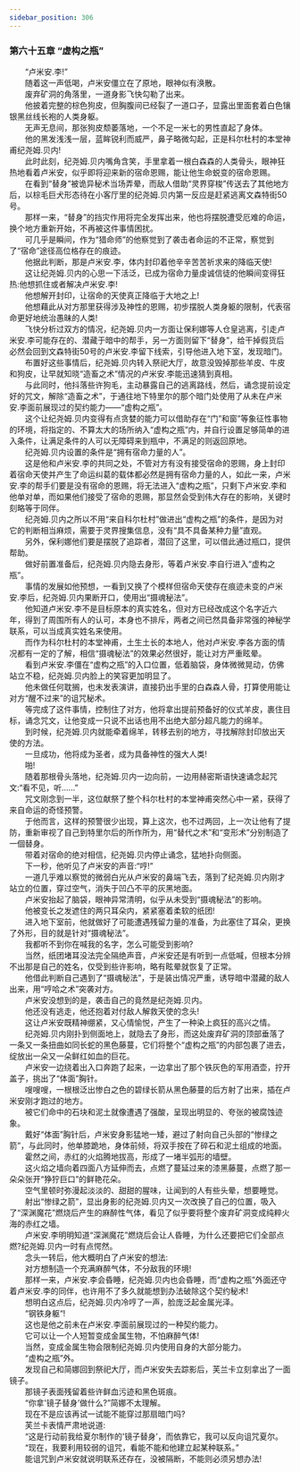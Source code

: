 ```yaml
---
sidebar_position: 306
---
```

### 第六十五章 “虚构之瓶”  


　　“卢米安.李!”  
　　随着这一声低喝，卢米安僵立在了原地，眼神似有涣散。  
　　废弃矿洞的角落里，一道身影飞快勾勒了出来。  
　　他披着完整的棕色狗皮，但胸腹间已经裂了一道口子，显露出里面套着白色镶银黑丝线长袍的人类身躯。  
　　无声无息间，那张狗皮颓萎落地，一个不足一米七的男性直起了身体。  
　　他的黑发浅浅一层，蓝眸锐利而威严，鼻子略微勾起，正是科尔杜村的本堂神甫纪尧姆.贝内!  
　　此时此刻，纪尧姆.贝内嘴角含笑，手里拿着一根白森森的人类骨头，眼神狂热地看着卢米安，似乎即将迎来新的宿命恩赐，能让他生命蜕变的宿命恩赐。  
　　在看到“替身”被诡异秘术当场弄晕，而敌人借助“灵界穿梭”传送去了其他地方后，以棕毛巨犬形态待在小客厅里的纪尧姆.贝内第一反应是赶紧逃离文森特街50号。  
　　那样一来，“替身”的挡灾作用将完全发挥出来，他也将摆脱遭受厄难的命运，换个地方重新开始，不再被这件事情困扰。  
　　可几乎是瞬间，作为“猎命师”的他察觉到了袭击者命运的不正常，察觉到了“宿命”途径高位格存在的痕迹。  
　　他据此判断，那是卢米安.李，体内封印着他辛辛苦苦祈求来的降临天使!  
　　这让纪尧姆.贝内的心思一下活泛，已成为宿命力量虔诚信徒的他瞬间变得狂热:他想抓住或者解决卢米安.李!  
　　他想解开封印，让宿命的天使真正降临于大地之上!  
　　他想藉此从对方那里获得涉及神性的恩赐，初步摆脱人类身躯的限制，代表宿命更好地统治愚昧的人类!  
　　飞快分析过双方的情况，纪尧姆.贝内一方面让保利娜等人仓皇逃离，引走卢米安.李可能存在的、潜藏于暗中的帮手，另一方面则留下“替身”，给干掉假货后必然会回到文森特街50号的卢米安.李留下线索，引导他进入地下室，发现暗门。  
　　布置好这些事情后，纪尧姆.贝内转入祭祀大厅，故意没毁掉那些羊皮、牛皮和狗皮，让早就知晓“造畜之术”情况的卢米安.李能迅速猜到真相。  
　　与此同时，他抖落些许狗毛，主动暴露自己的逃离路线，然后，诵念提前设定好的咒文，解除“造畜之术”，于通往地下特里尔的那个暗门处使用了从未在卢米安.李面前展现过的契约能力——“虚构之瓶”。  
　　这个让纪尧姆.贝内变得有点贪婪的能力可以借助存在“门”和窗”等象征性事物的环境，将指定的、不算太大的场所纳入“虚构之瓶”内，并自行设置足够简单的进入条件，让满足条件的人可以无障碍来到瓶中，不满足的则返回原地。  
　　纪尧姆.贝内设置的条件是“拥有宿命力量的人”。  
　　这是他和卢米安.李的共同之处，不管对方有没有接受宿命的恩赐，身上封印着宿命天使并产生了命运纠葛的载体都必然是拥有宿命力量的人，如此一来，卢米安.李的帮手们要是没有宿命的恩赐，将无法进入“虚构之瓶”，只剩下卢米安.李和他单对单，而如果他们接受了宿命的恩赐，那显然会受到伟大存在的影响，关键时刻略等于同伴。  
　　纪尧姆.贝内之所以不用“来自科尔杜村”做进出“虚构之瓶”的条件，是因为对它的判断相当麻烦，需要于灵界搜集信息，没有“具不具备某种力量”直观。  
　　另外，保利娜他们要是摆脱了追踪者，潜回了这里，可以借此通过瓶口，提供帮助。  
　　做好前置准备后，纪尧姆.贝内隐去身形，等着卢米安.李自行进入“虚构之瓶”。  
　　事情的发展如他预想，一看到又换了个模样但宿命天使存在痕迹未变的卢米安.李后，纪尧姆.贝内果断开口，使用出“摄魂秘法”。  
　　他知道卢米安.李不是目标原本的真实姓名，但对方已经改成这个名字近六年，得到了周围所有人的认可，本身也不排斥，两者之间已然具备非常强的神秘学联系，可以当成真实姓名来使用。  
　　而作为科尔杜村的本堂神甫，土生土长的本地人，他对卢米安.李各方面的情况都有一定的了解，相信“摄魂秘法”的效果必然很好，能让对方严重眩晕。  
　　看到卢米安.李僵在“虚构之瓶”的入口位置，低着脑袋，身体微微晃动，仿佛站立不稳，纪尧姆.贝内脸上的笑容更加明显了。  
　　他未做任何耽搁，也未发表演讲，直接扔出手里的白森森人骨，打算使用能让对方“醒不过来”的诅咒秘术。  
　　等完成了这件事情，控制住了对方，他将拿出提前预备好的仪式羊皮，裹住目标，诵念咒文，让他变成一只说不出话也用不出绝大部分超凡能力的绵羊。  
　　到时候，纪尧姆.贝内就能牵着绵羊，转移去别的地方，寻找解除封印放出天使的方法。  
　　一旦成功，他将成为圣者，成为具备神性的强大人类!  
　　啪!  
　　随着那根骨头落地，纪尧姆.贝内一边向前，一边用赫密斯语快速诵念起咒文:“看不见，听……”  
　　咒文刚念到一半，这位献祭了整个科尔杜村的本堂神甫突然心中一紧，获得了来自命运的奇怪预警。  
　　于他而言，这样的预警很少出现，算上这次，也不过两回，上一次让他有了提防，重新审视了自己到特里尔后的所作所为，用“替代之术”和“变形术”分别制造了一個替身。  
　　带着对宿命的绝对相信，纪尧姆.贝内停止诵念，猛地扑向侧面。  
　　下一秒，他听见了卢米安的声音:“哼!”  
　　一道几乎难以察觉的微弱白光从卢米安的鼻端飞去，落到了纪尧姆.贝内刚才站立的位置，穿过空气，消失于凹凸不平的灰黑地面。  
　　卢米安抬起了脑袋，眼神异常清明，似乎从未受到“摄魂秘法”的影响。  
　　他被变长之发遮住的两只耳朵内，紧紧塞着柔软的纸团!  
　　进入地下室前，他就做好了可能遭遇残留力量的准备，为此塞住了耳朵，更换了外形，目的就是针对“摄魂秘法”。  
　　我都听不到你在喊我的名字，怎么可能受到影响?  
　　当然，纸团堵耳没法完全隔绝声音，卢米安还是有听到一点低喊，但根本分辨不出那是自己的姓名，仅受到些许影响，略有眩晕就恢复了正常。  
　　他借此判断自己遇到了“摄魂秘法”，于是装出情况严重，诱导暗中潜藏的敌人出来，用“哼哈之术”突袭对方。  
　　卢米安没想到的是，袭击自己的竟然是纪尧姆.贝内。  
　　他还没有逃走，他还抱着对付敌人解救天使的念头!  
　　这让卢米安既精神绷紧，又心情愉悦，产生了一种染上疯狂的高兴之情。  
　　纪尧姆.贝内刚扑到侧面地上，就隐去了身形，而这处废弃矿洞的顶部垂落了一条又一条扭曲如同长蛇的黑色藤蔓，它们将整个“虚构之瓶”的内部包裹了进去，绽放出一朵又一朵鲜红如血的巨花。  
　　卢米安一边绕着出入口奔跑了起来，一边拿出了那个铁灰色的军用酒壶，拧开盖子，挑出了“体面”胸针。  
　　嗖嗖嗖，一根根泛出惨白之色的碧绿长箭从黑色藤蔓的后方射了出来，插在卢米安刚才跑过的地方。  
　　被它们命中的石块和泥土就像遭遇了强酸，呈现出明显的、夸张的被腐蚀迹象。  
　　戴好“体面”胸针后，卢米安身影猛地一矮，避过了射向自己头部的“惨绿之箭”，与此同时，他单膝跪地，身体前倾，将双手按在了碎石和泥土组成的地面。  
　　霍然之间，赤红的火焰腾地拔高，形成了一堵半弧形的墙壁。  
　　这火焰之墙向着四面八方延伸而去，点燃了蔓延过来的漆黑藤蔓，点燃了那一朵朵张开“狰狞巨口”的鲜艳花朵。  
　　空气里顿时弥漫起淡淡的、甜甜的腥味，让闻到的人有些头晕，想要睡觉。  
　　射出“惨绿之箭”，显出身影的纪尧姆.贝内又一次改换了自己的位置，吸入了“深渊魔花”燃烧后产生的麻醉性气体，看见了似乎要将整个废弃矿洞变成纯粹火海的赤红之墙。  
　　卢米安.李明明知道“深渊魔花”燃烧后会让人昏睡，为什么还要把它们全部点燃?纪尧姆.贝内一时有点愕然。  
　　念头一转后，他大概明白了卢米安的想法:  
　　对方想制造一个充满麻醉气体，不分敌我的环境!  
　　那样一来，卢米安.李会昏睡，纪尧姆.贝内也会昏睡，而“虚构之瓶”外面还守着卢米安.李的同伴，也许用不了多久就能想到办法破除这个契约秘术!  
　　想明白这点后，纪尧姆.贝内冷哼了一声，脸庞泛起金属光泽。  
　　“钢铁身躯“!  
　　这也是他之前未在卢米安.李面前展现过的一种契约能力。  
　　它可以让一个人短暂变成金属生物，不怕麻醉气体!  
　　当然，变成金属生物会限制纪尧姆.贝内使用自身的大部分能力。  
　　“虚构之瓶”外。  
　　发现自己和简娜回到祭祀大厅，而卢米安失去踪影后，芙兰卡立刻拿出了一面镜子。  
　　那镜子表面残留着些许鲜血污迹和黑色斑痕。  
　　“你拿'镜子替身’做什么?”简娜不太理解。  
　　现在不是应该再试一试能不能穿过那扇暗门吗?  
　　芙兰卡表情严肃地说道:  
　　“这是行动前我给夏尔制作的'镜子替身’，而依靠它，我可以反向诅咒夏尔。  
　　“现在，我要利用较弱的诅咒，看能不能和他建立起某种联系。”  
　　能诅咒到卢米安就说明联系还存在，没被隔断，不能则必须另想办法!  
